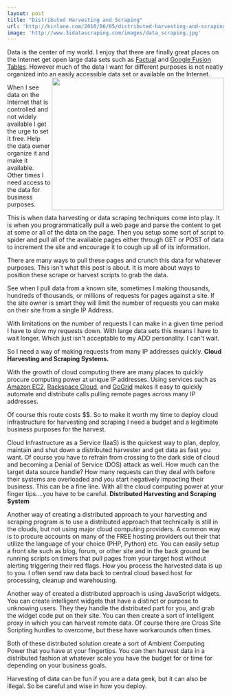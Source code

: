 ```yaml
---
layout: post
title: "Distributed Harvesting and Scraping"
url: 'http://kinlane.com/2010/06/05/distributed-harvesting-and-scraping/'
image: 'http://www.3idatascraping.com/images/data_scraping.jpg'
---
```


Data is the center of my world. I enjoy that there are finally great places on the Internet get open large data sets such as [Factual][1] and [Google Fusion Tables][2]. However much of the data I want for different purposes is not neatly organized into an easily accessible data set or available on the Internet.<img class="alignnone" title="Harvesting and Scraping" src="http://www.3idatascraping.com/images/data_scraping.jpg" alt="" width="400" height="308" align="right" />

When I see data on the Internet that is controlled and not widely available I get the urge to set it free. Help the data owner organize it and make it available. Other times I need access to the data for business purposes.

This is when data harvesting or data scraping techniques come into play. It is when you programmatically pull a web page and parse the content to get at some or all of the data on the page. Then you setup some sort of script to spider and pull all of the available pages either through GET or POST of data to increment the site and encourage it to cough up all of its information.

There are many ways to pull these pages and crunch this data for whatever purposes. This isn't what this post is about. It is more about ways to position these scrape or harvest scripts to grab the data.

See when I pull data from a known site, sometimes I making thousands, hundreds of thousands, or millions of requests for pages against a site. If the site owner is smart they will limit the number of requests you can make on their site from a single IP Address.

With limitations on the number of requests I can make in a given time period I have to slow my requests down. With large data sets this means I have to wait longer. Which just isn't acceptable to my ADD personality. I can't wait.

So I need a way of making requests from many IP addresses quickly. **Cloud Harvesting and Scraping Systems.**

With the growth of cloud computing there are many places to quickly procure computing power at unique IP addresses. Using services such as [Amazon EC2][3], [Rackspace Cloud][4], and [GoGrid][5] makes it easy to quickly automate and distribute calls pulling remote pages across many IP addresses.

Of course this route costs $$. So to make it worth my time to deploy cloud infrastructure for harvesting and scraping I need a budget and a legitimate business purposes for the harvest.

Cloud Infrastructure as a Service (IaaS) is the quickest way to plan, deploy, maintain and shut down a distributed harvester and get data as fast you want. Of course you have to refrain from crossing to the dark side of cloud and becoming a Denial of Service (DOS) attack as well. How much can the target data source handle? How many requests can they deal with before their systems are overloaded and you start negatively impacting their business. This can be a fine line. With all the cloud computing power at your finger tips....you have to be careful. **Distributed Harvesting and Scraping System**

Another way of creating a distributed approach to your harvesting and scraping program is to use a distributed approach that technically is still in the clouds, but not using major cloud computing providers. A common way is to procure accounts on many of the FREE hosting providers out their that utilize the language of your choice (PHP, Python) etc. You can easily setup a front site such as blog, forum, or other site and in the back ground be running scripts on timers that pull pages from your target host without alerting triggering their red flags. How you process the harvested data is up to you. I often send raw data back to central cloud based host for processing, cleanup and warehousing.

Another way of created a distributed approach is using JavaScript widgets. You can create intelligent widgets that have a distinct or purpose to unknowing users. They they handle the distributed part for you, and grab the widget code put on their site. You can then create a sort of intelligent proxy in which you can harvest remote data. Of course there are Cross Site Scripting hurdles to overcome, but these have workarounds often times.

Both of these distributed solution create a sort of Ambient Computing Power that you have at your fingertips. You can then harvest data in a distributed fashion at whatever scale you have the budget for or time for depending on your business goals.

Harvesting of data can be fun if you are a data geek, but it can also be illegal. So be careful and wise in how you deploy.

   [1]: http://www.factual.com/
   [2]: ../?p=1205
   [3]: http://aws.amazon.com/ec2/
   [4]: http://www.rackspacecloud.com/
   [5]: http://www.gogrid.com/
